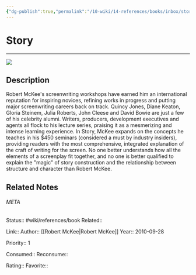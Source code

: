 ```yaml
---
{"dg-publish":true,"permalink":"/10-wiki/14-references/books/inbox/story-0062039822/","title":"Story","tags":["wiki/references/need-work"]}
---
```


# Story
---
![](http://books.google.com/books/content?id=6y_AR8EZI54C&printsec=frontcover&img=1&zoom=1&edge=curl&source=gbs_api)

## Description
Robert McKee's screenwriting workshops have earned him an international reputation for inspiring novices, refining works in progress and putting major screenwriting careers back on track. Quincy Jones, Diane Keaton, Gloria Steinem, Julia Roberts, John Cleese and David Bowie are just a few of his celebrity alumni. Writers, producers, development executives and agents all flock to his lecture series, praising it as a mesmerizing and intense learning experience. In Story, McKee expands on the concepts he teaches in his $450 seminars (considered a must by industry insiders), providing readers with the most comprehensive, integrated explanation of the craft of writing for the screen. No one better understands how all the elements of a screenplay fit together, and no one is better qualified to explain the "magic" of story construction and the relationship between structure and character than Robert McKee.


## Related Notes




###### META
Status:: #wiki/references/book
Related:: 

Link:: 
Author:: [[Robert McKee\|Robert McKee]]
Year:: 2010-09-28

Priority:: 1

Consumed:: 
Reconsume:: 

Rating:: 
Favorite::